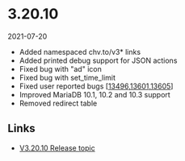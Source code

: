 # 3.20.10

2021-07-20

- Added namespaced chv.to/v3* links
- Added printed debug support for JSON actions
- Fixed bug with "ad" icon
- Fixed bug with set_time_limit
- Fixed user reported bugs [[13496](https://chevereto.com/community/threads/13496/),[13601](https://chevereto.com/community/threads/13601/),[13605](https://chevereto.com/community/threads/13605/)]
- Improved MariaDB 10.1, 10.2 and 10.3 support
- Removed redirect table

## Links

- [V3.20.10 Release topic](https://chevereto.com/community/threads/chevereto-v3-20-10.13622/)
